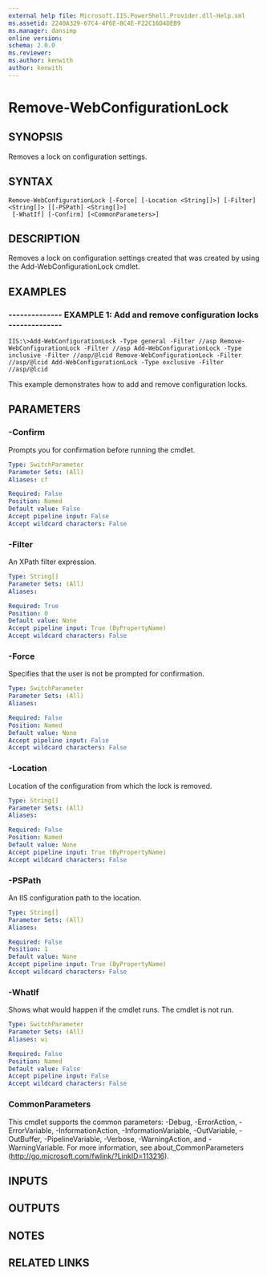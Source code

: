 ```yaml
---
external help file: Microsoft.IIS.PowerShell.Provider.dll-Help.xml
ms.assetid: 2240A329-67C4-4F6E-8C4E-F22C16D4DEB9
ms.manager: dansimp
online version: 
schema: 2.0.0
ms.reviewer:
ms.author: kenwith
author: kenwith
---
```


# Remove-WebConfigurationLock

## SYNOPSIS
Removes a lock on configuration settings.

## SYNTAX

```
Remove-WebConfigurationLock [-Force] [-Location <String[]>] [-Filter] <String[]> [[-PSPath] <String[]>]
 [-WhatIf] [-Confirm] [<CommonParameters>]
```

## DESCRIPTION
Removes a lock on configuration settings created that was created by using the Add-WebConfigurationLock cmdlet.

## EXAMPLES

### -------------- EXAMPLE 1: Add and remove configuration locks --------------
```
IIS:\>Add-WebConfigurationLock -Type general -Filter //asp Remove-WebConfigurationLock -Filter //asp Add-WebConfigurationLock -Type inclusive -Filter //asp/@lcid Remove-WebConfigurationLock -Filter //asp/@lcid Add-WebConfigurationLock -Type exclusive -Filter //asp/@lcid
```

This example demonstrates how to add and remove configuration locks.

## PARAMETERS

### -Confirm
Prompts you for confirmation before running the cmdlet.

```yaml
Type: SwitchParameter
Parameter Sets: (All)
Aliases: cf

Required: False
Position: Named
Default value: False
Accept pipeline input: False
Accept wildcard characters: False
```

### -Filter
An XPath filter expression.

```yaml
Type: String[]
Parameter Sets: (All)
Aliases: 

Required: True
Position: 0
Default value: None
Accept pipeline input: True (ByPropertyName)
Accept wildcard characters: False
```

### -Force
Specifies that the user is not be prompted for confirmation.

```yaml
Type: SwitchParameter
Parameter Sets: (All)
Aliases: 

Required: False
Position: Named
Default value: None
Accept pipeline input: False
Accept wildcard characters: False
```

### -Location
Location of the configuration from which the lock is removed.

```yaml
Type: String[]
Parameter Sets: (All)
Aliases: 

Required: False
Position: Named
Default value: None
Accept pipeline input: True (ByPropertyName)
Accept wildcard characters: False
```

### -PSPath
An IIS configuration path to the location.

```yaml
Type: String[]
Parameter Sets: (All)
Aliases: 

Required: False
Position: 1
Default value: None
Accept pipeline input: True (ByPropertyName)
Accept wildcard characters: False
```

### -WhatIf
Shows what would happen if the cmdlet runs.
The cmdlet is not run.

```yaml
Type: SwitchParameter
Parameter Sets: (All)
Aliases: wi

Required: False
Position: Named
Default value: False
Accept pipeline input: False
Accept wildcard characters: False
```

### CommonParameters
This cmdlet supports the common parameters: -Debug, -ErrorAction, -ErrorVariable, -InformationAction, -InformationVariable, -OutVariable, -OutBuffer, -PipelineVariable, -Verbose, -WarningAction, and -WarningVariable. For more information, see about_CommonParameters (http://go.microsoft.com/fwlink/?LinkID=113216).

## INPUTS

## OUTPUTS

## NOTES

## RELATED LINKS

